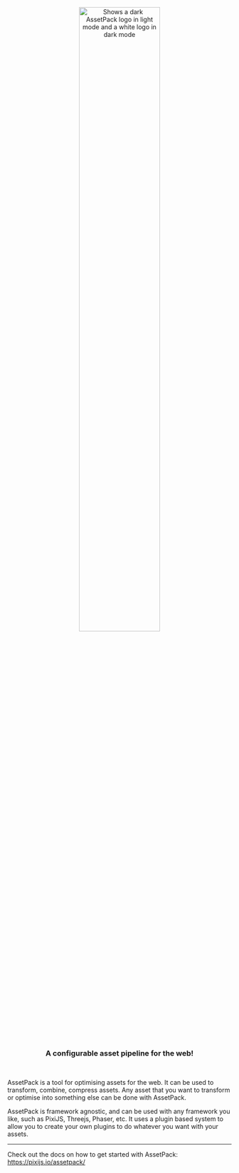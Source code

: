 <p style="text-align:center;" align="center">
  <picture align="center">
      <source media="(prefers-color-scheme: dark)" srcset="https://github.com/pixijs/assetpack/blob/main/.github/assets/assetpack-logo-light.svg">
      <source media="(prefers-color-scheme: light)" srcset="https://github.com/pixijs/assetpack/blob/main/.github/assets/assetpack-logo-dark.svg">
      <img align="center" src="https://github.com/pixijs/assetpack/blob/main/.github/assets/assetpack-logo-dark.svg" alt="Shows a dark AssetPack logo in light mode and a white logo in dark mode" width="60%"/>
  </picture>
  <div align="center" style="margin-top: -20px">
      <h3>A configurable asset pipeline for the web!</h3>
  </div>
</p>
<br>

AssetPack is a tool for optimising assets for the web. It can be used to transform, combine, compress assets.
Any asset that you want to transform or optimise into something else can be done with AssetPack.

AssetPack is framework agnostic, and can be used with any framework you like, such as PixiJS, Threejs, Phaser, etc.
It uses a plugin based system to allow you to create your own plugins to do whatever you want with your assets.

---

Check out the docs on how to get started with AssetPack: https://pixijs.io/assetpack/
